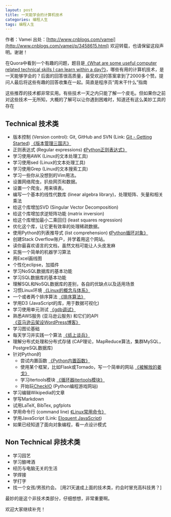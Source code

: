 ```yaml
---
layout: post
title: 一天能学会的计算机技术
categories: 编程人生
tags: 编程人生
---
```


作者：Vamei 出处：[http://www.cnblogs.com/vamei](http://www.cnblogs.com/vamei/p/3458615.html) 欢迎转载，也请保留这段声明。谢谢！
 
在Quora中看到一个有趣的问题，题目是[《What are some useful computer related technical skills I can learn within a day?》](https://www.quora.com/What-are-some-useful-computer-related-technical-skills-I-can-learn-within-a-day)，哪些有用的计算机技术，是一天能够学会的？后面的回答很高质量，最受欢迎的答案拿到了2000多个赞。提问人最后将这些有趣的回答收集在一起。简直是程序员“周末干什么”指南

这些推荐的技术都非常实用。有些技术一天之内只能了解一个皮毛。但如果你之前对这些技术一无所知，大概的了解可以让你遇到困难时，知道还有这么美妙工具的存在
 
## Technical 技术类

* 版本控制 (Version control): Git, GitHub and SVN (Link: [Git - Getting Started](http://git-scm.com/book/en/Getting-Started)) [《版本管理三国志》](http://www.cnblogs.com/vamei/archive/2013/02/21/2918069.html)
* 正则表达式 (Regular expressions) [《Python正则表达式》](http://www.cnblogs.com/vamei/archive/2012/08/31/2661870.html)
* 学习使用AWK (Linux的文本处理工具)
* 学习使用sed (Linux的文本处理工具)
* 学习使用Grep (Linux的文本搜索工具)
* 学习一些你从没想到的Vim用法。
* 设置网络爬虫，扒些网页和数据。
* 设置一个爬虫，用来填表。
* 编写一个基本的线性代数库 (linear algebra library)，处理矩阵、矢量和相关乘法
* 给这个库增加SVD (Singular Vector Decomposition)
* 给这个库增加求逆矩阵功能 (matrix inversion)
* 给这个库增加最小二乘回归 (least squares regression)
* 优化这个库，让它更有效率的处理稀疏数据。
* 使用Python的列表推导式 (list comprehension) [《Python循环对象》](http://www.cnblogs.com/vamei/archive/2012/07/09/2582499.html) 
* 创建Stack Overflow账户，并学着用这个网站。
* 读你最喜欢语言的文档，虽然文档可能让人头皮发麻
* 实施一个简单的机器学习算法
* 用Excel画线图
* 个性化eclipse，加插件
* 学习NoSQL数据库的基本功能
* 学习SQL数据库的基本功能
* 理解SQL和NoSQL数据库的差别，各自的优缺点以及适用场景
* 习惯Linux环境 [《Linux的概念与体系》](http://www.cnblogs.com/vamei/archive/2012/10/10/2718229.html)
* 一个或者两个排序算法 [《排序算法》](http://www.cnblogs.com/vamei/archive/2013/03/12/2948847.html)
* 学用D3 (JavaScript的库，用于数据可视化)
* 学习使用单元测试 [《gdb调试》](http://www.cnblogs.com/vamei/archive/2013/04/03/2998652.html)
* 熟悉AWS服务 (亚马逊云服务) 和它们的API [《亚马逊云架设WordPress博客》](http://www.cnblogs.com/vamei/p/3507834.html)
* 学习图论基础
* 每天学习并实践一个算法 [《纸上谈兵》](http://www.cnblogs.com/vamei/archive/2013/03/22/2974052.html)
* 理解分布式处理和分布式存储 (CAP理论，MapReduce算法，集群MySQL，PostgreSQL数据库)
* 针对Python的
  * 尝试内置函数 [《Python内置函数》](http://www.cnblogs.com/vamei/archive/2012/11/09/2762224.html)
  * 使用某个框架，比如Flask或Tornado，写一个简单的网站 [《被解放的姜戈》](http://www.cnblogs.com/vamei/archive/2012/09/13/2682778.html#section6)
  * 学习itertools模块 [《循环器itertools模块》](http://www.cnblogs.com/vamei/p/3174796.html)
  * 开始玩[CheckIO](http://www.checkio.org/) (Python编程游戏网站)
* 学习编辑Wikipedia的文章
* 学写Markdown
* 试用LaTeX, BibTex, pgfplots
* 学用命令行 (command line) [《Linux常用命令》](http://www.cnblogs.com/vamei/archive/2013/03/03/2871198.html)
* 学用JavaScript (Link: [Eloquent JavaScript](http://eloquentjavascript.net/paper.html))
* 如果已经知道了面向对象编程，看一点设计模式

## Non Technical 非技术类

* 学习园艺
* 学习酿啤酒
* 经历与电脑无关的生活
* 学焊接
* 学打字
* 找一个女孩/男孩约会。 [用21天速成上面的技术类，约会时冒充高科技男？]

最妙的是这个非技术类部分，仔细想想，非常重要啊。



欢迎大家继续补充！
